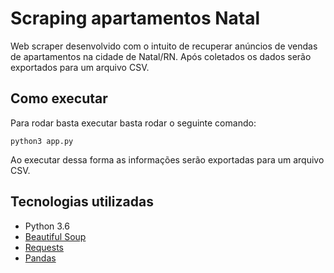 # Scraping apartamentos Natal

Web scraper desenvolvido com o intuito de recuperar anúncios de vendas de apartamentos na cidade de Natal/RN. Após coletados os dados serão exportados para um arquivo CSV.

## Como executar

Para rodar basta executar basta rodar o seguinte comando:

```
python3 app.py
```

Ao executar dessa forma as informações serão exportadas para um arquivo CSV.

## Tecnologias utilizadas

- Python 3.6
- [Beautiful Soup](https://www.crummy.com/software/BeautifulSoup/bs4/doc/)
- [Requests](https://requests.readthedocs.io/en/master/)
- [Pandas](https://pandas.pydata.org/)
